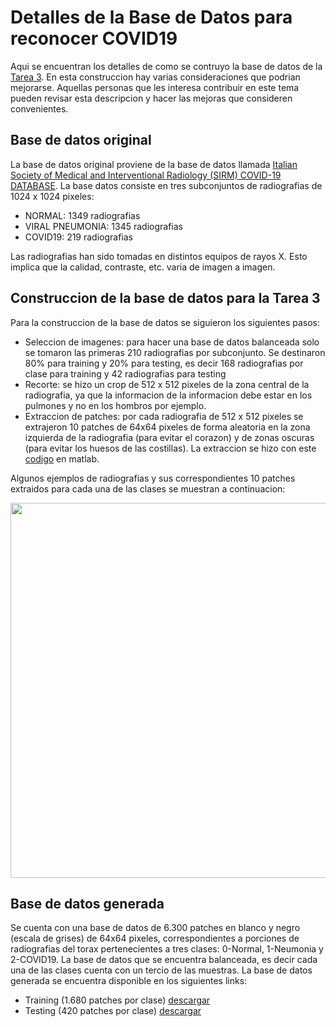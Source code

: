 # Detalles de la Base de Datos para reconocer COVID19

Aqui se encuentran los detalles de como se contruyo la base de datos de la [Tarea 3](https://github.com/domingomery/patrones/blob/master/tareas/Tarea_03). En esta construccion hay varias consideraciones que podrian mejorarse. Aquellas personas que les interesa contribuir en este tema pueden revisar esta descripcion y hacer las mejoras que consideren convenientes.


## Base de datos original
La base de datos original proviene de la base de datos llamada [Italian Society of Medical and Interventional Radiology (SIRM) COVID-19 DATABASE](https://www.kaggle.com/tawsifurrahman/covid19-radiography-database). La base datos consiste en tres subconjuntos de radiografias de 1024 x 1024 pixeles:

- NORMAL: 1349 radiografias
- VIRAL PNEUMONIA: 1345 radiografias
- COVID19: 219 radiografias

Las radiografias han sido tomadas en distintos equipos de rayos X. Esto implica que la calidad, contraste, etc. varia de imagen a imagen.


## Construccion de la base de datos para la Tarea 3
Para la construccion de la base de datos se siguieron los siguientes pasos:

- Seleccion de imagenes: para hacer una base de datos balanceada solo se tomaron las primeras 210 radiografias por subconjunto. Se destinaron 80% para training y 20% para testing, es decir 168 radiografias por clase para training y 42 radiografias para testing
- Recorte: se hizo un crop de 512 x 512 pixeles de la zona central de la radiografia, ya que la informacion de la informacion debe estar en los pulmones y no en los hombros por ejemplo.
- Extraccion de patches: por cada radiografia de 512 x 512 pixeles se extrajeron 10 patches de 64x64 pixeles de forma aleatoria en la zona izquierda de la radiografia (para evitar el corazon) y de zonas oscuras (para evitar los huesos de las costillas). La extraccion se hizo con este [codigo](https://github.com/domingomery/patrones/blob/master/tareas/Tarea_03/detalles/croprx.m) en matlab.

Algunos ejemplos de radiografias y sus correspondientes 10 patches extraidos para cada una de las clases se muestran a continuacion:

<img src="https://github.com/domingomery/patrones/blob/master/tareas/Tarea_03/data/example.jpg" width="600">

## Base de datos generada
Se cuenta con una base de datos de 6.300 patches en blanco y negro (escala de grises) de 64x64 pixeles, correspondientes a porciones de radiografias del torax pertenecientes a tres clases: 0-Normal, 1-Neumonia y 2-COVID19. La base de datos que se encuentra balanceada, es decir cada una de las clases cuenta con un tercio de las muestras. La base de datos generada se encuentra disponible en los siguientes links:

* Training (1.680 patches por clase) [descargar](https://github.com/domingomery/patrones/blob/master/tareas/Tarea_03/data/train.zip)
* Testing (420 patches por clase) [descargar](https://github.com/domingomery/patrones/blob/master/tareas/Tarea_03/data/test.zip)

